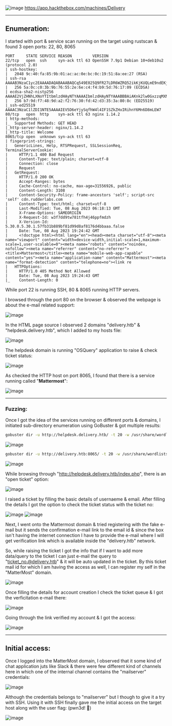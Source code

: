 ![image](https://github.com/F41zK4r1m/HackTheBox/assets/87700008/3730d7a9-8b21-49e5-a3e9-dc44c8a9d454)
https://app.hackthebox.com/machines/Delivery

-----------------------------------------------------------------------------------------------------------------------------------------------------------------------

## Enumeration:

I started with port & service scan running on the target using rustscan & found 3 open ports: 22, 80, 8065

```
PORT     STATE SERVICE REASON         VERSION
22/tcp   open  ssh     syn-ack ttl 63 OpenSSH 7.9p1 Debian 10+deb10u2 (protocol 2.0)
| ssh-hostkey: 
|   2048 9c:40:fa:85:9b:01:ac:ac:0e:bc:0c:19:51:8a:ee:27 (RSA)
| ssh-rsa AAAAB3NzaC1yc2EAAAADAQABAAABAQCq549E025Q9FR27LDR6WZRQ52ikKjKUQLmE9ndEKjB0i1qOoL+WzkvqTdqEU6fFW6AqUIdSEd7GMNSMOk66otFgSoerK6MmH5IZjy4JqMoNVPDdWfmEiagBlG3H7IZ7yAO8gcg0RRrIQjE7XTMV09GmxEUtjojoLoqudUvbUi8COHCO6baVmyjZRlXRCQ6qTKIxRZbUAo0GOY8bYmf9sMLf70w6u/xbE2EYDFH+w60ES2K906x7lyfEPe73NfAIEhHNL8DBAUfQWzQjVjYNOLqGp/WdlKA1RLAOklpIdJQ9iehsH0q6nqjeTUv47mIHUiqaM+vlkCEAN3AAQH5mB/1
|   256 5a:0c:c0:3b:9b:76:55:2e:6e:c4:f4:b9:5d:76:17:09 (ECDSA)
| ecdsa-sha2-nistp256 AAAAE2VjZHNhLXNoYTItbmlzdHAyNTYAAAAIbmlzdHAyNTYAAABBBAiAKnk2lw0GxzzqMXNsPQ1bTk35WwxCa3ED5H34T1yYMiXnRlfssJwso60D34/IM8vYXH0rznR9tHvjdN7R3hY=
|   256 b7:9d:f7:48:9d:a2:f2:76:30:fd:42:d3:35:3a:80:8c (ED25519)
|_ssh-ed25519 AAAAC3NzaC1lZDI1NTE5AAAAIEV5D6eYjySqfhW4l4IF1SZkZHxIRihnY6Mn6D8mLEW7
80/tcp   open  http    syn-ack ttl 63 nginx 1.14.2
| http-methods: 
|_  Supported Methods: GET HEAD
|_http-server-header: nginx/1.14.2
|_http-title: Welcome
8065/tcp open  unknown syn-ack ttl 63
| fingerprint-strings: 
|   GenericLines, Help, RTSPRequest, SSLSessionReq, TerminalServerCookie: 
|     HTTP/1.1 400 Bad Request
|     Content-Type: text/plain; charset=utf-8
|     Connection: close
|     Request
|   GetRequest: 
|     HTTP/1.0 200 OK
|     Accept-Ranges: bytes
|     Cache-Control: no-cache, max-age=31556926, public
|     Content-Length: 3108
|     Content-Security-Policy: frame-ancestors 'self'; script-src 'self' cdn.rudderlabs.com
|     Content-Type: text/html; charset=utf-8
|     Last-Modified: Tue, 08 Aug 2023 06:18:13 GMT
|     X-Frame-Options: SAMEORIGIN
|     X-Request-Id: w3f7dd9tw781tfh4j46ppfmdzh
|     X-Version-Id: 5.30.0.5.30.1.57fb31b889bf81d99d8af8176d4bbaaa.false
|     Date: Tue, 08 Aug 2023 19:24:42 GMT
|     <!doctype html><html lang="en"><head><meta charset="utf-8"><meta name="viewport" content="width=device-width,initial-scale=1,maximum-scale=1,user-scalable=0"><meta name="robots" content="noindex, nofollow"><meta name="referrer" content="no-referrer"><title>Mattermost</title><meta name="mobile-web-app-capable" content="yes"><meta name="application-name" content="Mattermost"><meta name="format-detection" content="telephone=no"><link re
|   HTTPOptions: 
|     HTTP/1.0 405 Method Not Allowed
|     Date: Tue, 08 Aug 2023 19:24:43 GMT
|_    Content-Length: 0
```

While port 22 is running SSH, 80 & 8065 running HTTP servers.

I browsed through the port 80 on the browser & observed the webpage is about the e-mail related support:

![image](https://github.com/F41zK4r1m/HackTheBox/assets/87700008/bb840326-732e-4ce8-a689-c65376ba78ab)


In the HTML page source I observed 2 domains "delivery.htb" & "helpdesk.delivery.htb", which I added to my hosts file:

![image](https://github.com/F41zK4r1m/HackTheBox/assets/87700008/3f6887e4-a83f-4de7-8faa-1a7eebbefb4a)

The helpdesk domain is running "OSQuery" application to raise & check ticket status:

![image](https://github.com/F41zK4r1m/HackTheBox/assets/87700008/fc6196e6-7139-4788-982e-061d82a90b74)

As checked the HTTP host on port 8065, I found that there is a service running called "**Mattermost**":

![image](https://github.com/F41zK4r1m/HackTheBox/assets/87700008/811f7b2b-5cea-43a9-b24b-abe0cffe7b78)

-----------------------------------------------------------------------------------------------------------------------------------------------------------------------

### Fuzzing:

Once I got the idea of the services running on different ports & domains, I initiated sub-directory enumeration using GoBuster & got multiple results:

```bash
gobuster dir -u http://helpdesk.delivery.htb/ -t 20 -w /usr/share/wordlists/dirbuster/directory-list-2.3-medium.txt -x txt,php -e -b 404,403 -k
```
![image](https://github.com/F41zK4r1m/HackTheBox/assets/87700008/4a9e5208-2b3d-42b1-9cb8-9536f0deddcb)

```bash
gobuster dir -u http://delivery.htb:8065/ -t 20 -w /usr/share/wordlists/dirbuster/directory-list-2.3-medium.txt -x txt,php -e -b 404,403 -k --exclude-length 3108
```
![image](https://github.com/F41zK4r1m/HackTheBox/assets/87700008/08743205-8878-49bb-9b6b-ef4d8bc079f2)

While browsing through "http://helpdesk.delivery.htb/index.php", there is an "open ticket" option:

![image](https://github.com/F41zK4r1m/HackTheBox/assets/87700008/1aa41cd1-6fae-44b6-abc9-43c8ad84e40d)

I raised a ticket by filling the basic details of usernaeme & email. After filling the details I got the option to check the ticket status with the ticket no:

![image](https://github.com/F41zK4r1m/HackTheBox/assets/87700008/da0aa1e4-3f18-43f9-97a0-3e697ad0aa26)
![image](https://github.com/F41zK4r1m/HackTheBox/assets/87700008/0c2cd384-61d0-43ad-94a0-79b0f7cc6eb7)

Next, I went onto the Mattermost domain & tried registering with the fake e-mail but it sends the confirmation e-mail link to the email id & since the box isn't having the internet connection I have to provide the e-mail where I will get verification link which is available inside the "delivery.htb" network.

So, while raising the ticket I got the info that if I want to add more data/query to the ticket I can just e-mail the query to "ticket_no.@delivery.htb" & it will be auto updated in the ticket. By this ticket mail id for which I am having the access as well, I can register my self in the "MatterMost" domain.

![image](https://github.com/F41zK4r1m/HackTheBox/assets/87700008/3e4d5947-7f4d-49d7-90f1-b776d67f8401)

Once filling the details for account creation I check the ticket queue & I got the verficitation e-mail there:

![image](https://github.com/F41zK4r1m/HackTheBox/assets/87700008/059a283f-9f00-4a8d-b525-d69930e40330)

Going through the link verified my account & I got the access:

![image](https://github.com/F41zK4r1m/HackTheBox/assets/87700008/c038998b-9058-434f-82a5-1eee770bbde7)

-----------------------------------------------------------------------------------------------------------------------------------------------------------------------

## Initial access:

Once I logged into the MatterMost domain, I observed that it some kind of chat application juts like Slack & there were few different kind of channels here in which one of the internal channel contains the "mailserver" credentials:

![image](https://github.com/F41zK4r1m/HackTheBox/assets/87700008/ccd1368e-e017-4cf1-b94c-42c271a3deb4)

Although the credentials belongs to "mailserver" but I though to give it a try with SSH. Using it with SSH finally gave me the initial access on the target host along with the user flag: (pwn3d! 🙂)

![image](https://github.com/F41zK4r1m/HackTheBox/assets/87700008/9528b60b-a342-400b-b726-bb2b0659da29)




